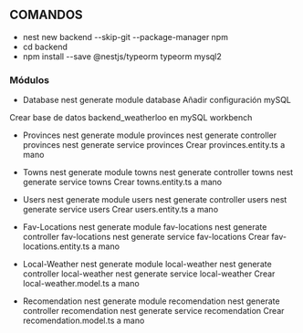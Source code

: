 ## COMANDOS
* nest new backend --skip-git --package-manager npm
* cd backend
* npm install --save @nestjs/typeorm typeorm mysql2

### Módulos
- Database
nest generate module database
Añadir configuración mySQL 
<!-- La contraseña de mySQL deberá ser como variable de entorno para que podamos acceder todas sin modificar el archivo -->
Crear base de datos backend_weatherloo en mySQL workbench

- Provinces
nest generate module provinces
nest generate controller provinces
nest generate service provinces
Crear provinces.entity.ts a mano 

- Towns
nest generate module towns
nest generate controller towns
nest generate service towns
Crear towns.entity.ts a mano 

- Users
nest generate module  users
nest generate controller  users
nest generate service  users
Crear users.entity.ts a mano 

- Fav-Locations
nest generate module  fav-locations
nest generate controller  fav-locations
nest generate service  fav-locations
Crear fav-locations.entity.ts a mano

- Local-Weather
nest generate module  local-weather
nest generate controller  local-weather
nest generate service  local-weather
Crear local-weather.model.ts a mano

- Recomendation
nest generate module  recomendation
nest generate controller  recomendation
nest generate service  recomendation
Crear recomendation.model.ts a mano
